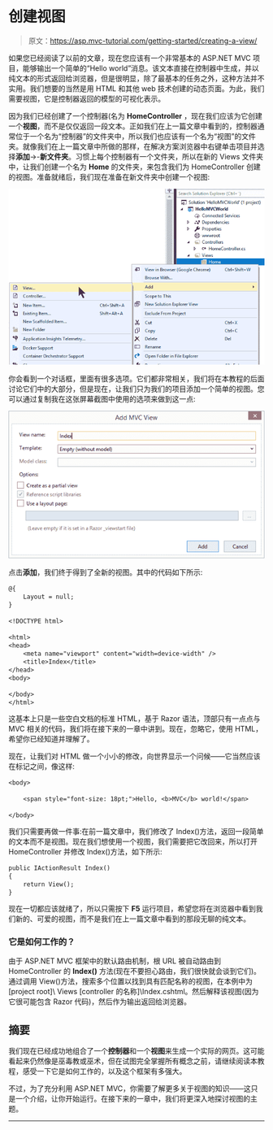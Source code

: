 # 创建视图

> 原文：<https://asp.mvc-tutorial.com/getting-started/creating-a-view/>

如果您已经阅读了以前的文章，现在您应该有一个非常基本的 ASP.NET MVC 项目，能够输出一个简单的“Hello world”消息。该文本直接在控制器中生成，并以纯文本的形式返回给浏览器，但是很明显，除了最基本的任务之外，这种方法并不实用。我们想要的当然是用 HTML 和其他 web 技术创建的动态页面。为此，我们需要视图，它是控制器返回的模型的可视化表示。

因为我们已经创建了一个控制器(名为 **HomeController** ，现在我们应该为它创建一个**视图**，而不是仅仅返回一段文本。正如我们在上一篇文章中看到的，控制器通常位于一个名为“控制器”的文件夹中，所以我们也应该有一个名为“视图”的文件夹。就像我们在上一篇文章中所做的那样，在解决方案浏览器中右键单击项目并选择**添加**->-**新文件夹**。习惯上每个控制器有一个文件夹，所以在新的 Views 文件夹中，让我们创建一个名为 **Home** 的文件夹，来包含我们为 HomeController 创建的视图。准备就绪后，我们现在准备在新文件夹中创建一个视图:

![](img/982a1c663ba27d7aa8abccc2427ac882.png "Visual Studio - New View")

你会看到一个对话框，里面有很多选项。它们都非常相关，我们将在本教程的后面讨论它们中的大部分，但是现在，让我们只为我们的项目添加一个简单的视图。您可以通过复制我在这张屏幕截图中使用的选项来做到这一点:

![](img/686b89a17e96507b3bad87757542fe1b.png "Visual Studio - New View Dialog")

点击**添加**，我们终于得到了全新的视图。其中的代码如下所示:

<input type="hidden" name="IL_IN_ARTICLE">

```
@{
    Layout = null;
}

<!DOCTYPE html>

<html>
<head>
    <meta name="viewport" content="width=device-width" />
    <title>Index</title>
</head>
<body>

</body>
</html>
```

这基本上只是一些空白文档的标准 HTML，基于 Razor 语法，顶部只有一点点与 MVC 相关的代码，我们将在接下来的一章中讲到。现在，忽略它，使用 HTML，希望你已经知道并理解了。

现在，让我们对 HTML 做一个小小的修改，向世界显示一个问候——它当然应该在标记之间，像这样:

```
<body>

    <span style="font-size: 18pt;">Hello, <b>MVC</b> world!</span>

</body>
```

我们只需要再做一件事:在前一篇文章中，我们修改了 Index()方法，返回一段简单的文本而不是视图。现在我们想使用一个视图，我们需要把它改回来，所以打开 HomeController 并修改 Index()方法，如下所示:

```
public IActionResult Index()
{
    return View();
}
```

现在一切都应该就绪了，所以只需按下 **F5** 运行项目，希望您将在浏览器中看到我们新的、可爱的视图，而不是我们在上一篇文章中看到的那段无聊的纯文本。

### 它是如何工作的？

由于 ASP.NET MVC 框架中的默认路由机制，根 URL 被自动路由到 HomeController 的 **Index()** 方法(现在不要担心路由，我们很快就会谈到它们)。通过调用 View()方法，搜索多个位置以找到具有匹配名称的视图，在本例中为\[project root]\ Views \[controller 的名称]\Index.cshtml。然后解释该视图(因为它很可能包含 Razor 代码)，然后作为输出返回给浏览器。

## 摘要

我们现在已经成功地组合了一个**控制器**和一个**视图**来生成一个实际的网页。这可能看起来仍然像是巫毒教或巫术，但在试图完全掌握所有概念之前，请继续阅读本教程，感受一下它是如何工作的，以及这个框架有多强大。

不过，为了充分利用 ASP.NET MVC，你需要了解更多关于视图的知识——这只是一个介绍，让你开始运行。在接下来的一章中，我们将更深入地探讨视图的主题。

* * *